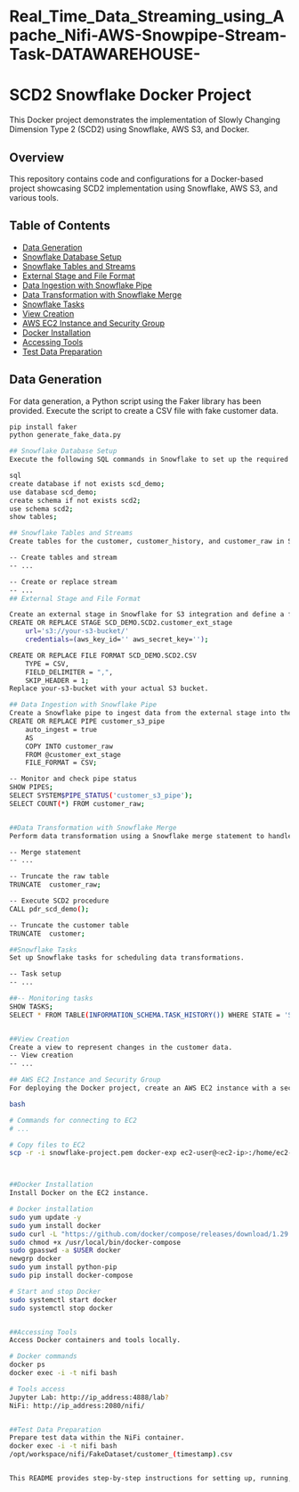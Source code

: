 # Real_Time_Data_Streaming_using_Apache_Nifi-AWS-Snowpipe-Stream-Task-DATAWAREHOUSE-

# SCD2 Snowflake Docker Project

This Docker project demonstrates the implementation of Slowly Changing Dimension Type 2 (SCD2) using Snowflake, AWS S3, and Docker.

## Overview

This repository contains code and configurations for a Docker-based project showcasing SCD2 implementation using Snowflake, AWS S3, and various tools.

## Table of Contents

- [Data Generation](#data-generation)
- [Snowflake Database Setup](#snowflake-database-setup)
- [Snowflake Tables and Streams](#snowflake-tables-and-streams)
- [External Stage and File Format](#external-stage-and-file-format)
- [Data Ingestion with Snowflake Pipe](#data-ingestion-with-snowflake-pipe)
- [Data Transformation with Snowflake Merge](#data-transformation-with-snowflake-merge)
- [Snowflake Tasks](#snowflake-tasks)
- [View Creation](#view-creation)
- [AWS EC2 Instance and Security Group](#aws-ec2-instance-and-security-group)
- [Docker Installation](#docker-installation)
- [Accessing Tools](#accessing-tools)
- [Test Data Preparation](#test-data-preparation)

## Data Generation

For data generation, a Python script using the Faker library has been provided. Execute the script to create a CSV file with fake customer data.

```bash
pip install faker
python generate_fake_data.py

## Snowflake Database Setup
Execute the following SQL commands in Snowflake to set up the required database and schema:

sql
create database if not exists scd_demo;
use database scd_demo;
create schema if not exists scd2;
use schema scd2;
show tables;

## Snowflake Tables and Streams
Create tables for the customer, customer_history, and customer_raw in Snowflake. Also, a stream for changes in the customer table.

-- Create tables and stream
-- ...

-- Create or replace stream
-- ...
## External Stage and File Format

Create an external stage in Snowflake for S3 integration and define a file format.
CREATE OR REPLACE STAGE SCD_DEMO.SCD2.customer_ext_stage
    url='s3://your-s3-bucket/'
    credentials=(aws_key_id='' aws_secret_key='');

CREATE OR REPLACE FILE FORMAT SCD_DEMO.SCD2.CSV
    TYPE = CSV,
    FIELD_DELIMITER = ",",
    SKIP_HEADER = 1;
Replace your-s3-bucket with your actual S3 bucket.

## Data Ingestion with Snowflake Pipe
Create a Snowflake pipe to ingest data from the external stage into the customer_raw table.
CREATE OR REPLACE PIPE customer_s3_pipe
    auto_ingest = true
    AS
    COPY INTO customer_raw
    FROM @customer_ext_stage
    FILE_FORMAT = CSV;

-- Monitor and check pipe status
SHOW PIPES;
SELECT SYSTEM$PIPE_STATUS('customer_s3_pipe');
SELECT COUNT(*) FROM customer_raw;


##Data Transformation with Snowflake Merge
Perform data transformation using a Snowflake merge statement to handle SCD2.

-- Merge statement
-- ...

-- Truncate the raw table
TRUNCATE  customer_raw;

-- Execute SCD2 procedure
CALL pdr_scd_demo();

-- Truncate the customer table
TRUNCATE  customer;

##Snowflake Tasks
Set up Snowflake tasks for scheduling data transformations.

-- Task setup
-- ...

##-- Monitoring tasks
SHOW TASKS;
SELECT * FROM TABLE(INFORMATION_SCHEMA.TASK_HISTORY()) WHERE STATE = 'SCHEDULED' ORDER BY COMPLETED_TIME DESC;


##View Creation
Create a view to represent changes in the customer data.
-- View creation
-- ...

## AWS EC2 Instance and Security Group
For deploying the Docker project, create an AWS EC2 instance with a security group allowing traffic on ports 4000 - 38888.

bash

# Commands for connecting to EC2
# ...

# Copy files to EC2
scp -r -i snowflake-project.pem docker-exp ec2-user@<ec2-ip>:/home/ec2-u



##Docker Installation
Install Docker on the EC2 instance.

# Docker installation
sudo yum update -y
sudo yum install docker
sudo curl -L "https://github.com/docker/compose/releases/download/1.29.1/docker-compose-$(uname -s)-$(uname -m)" -o /usr/local/bin/docker-compose
sudo chmod +x /usr/local/bin/docker-compose
sudo gpasswd -a $USER docker
newgrp docker
sudo yum install python-pip
sudo pip install docker-compose

# Start and stop Docker
sudo systemctl start docker
sudo systemctl stop docker


##Accessing Tools
Access Docker containers and tools locally.

# Docker commands
docker ps
docker exec -i -t nifi bash

# Tools access
Jupyter Lab: http://ip_address:4888/lab?
NiFi: http://ip_address:2080/nifi/


##Test Data Preparation
Prepare test data within the NiFi container.
docker exec -i -t nifi bash
/opt/workspace/nifi/FakeDataset/customer_(timestamp).csv


This README provides step-by-step instructions for setting up, running, and testing the SCD2 Snowflake Docker project. Make sure to replace placeholder values with your actual configurations.
